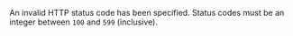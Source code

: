 
An invalid HTTP status code has been specified. Status codes must be an integer
between `100` and `599` (inclusive).

<a id="ERR_HTTP2_STREAM_CANCEL"></a>

